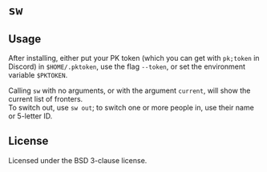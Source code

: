 # `sw`

## Usage

After installing, either put your PK token (which you can get with `pk;token` in Discord) in `$HOME/.pktoken`, use the flag `--token`, or set the environment variable `$PKTOKEN`.

Calling `sw` with no arguments, or with the argument `current`, will show the current list of fronters.  
To switch out, use `sw out`; to switch one or more people in, use their name or 5-letter ID.

## License

Licensed under the BSD 3-clause license.
